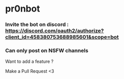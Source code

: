 # pr0nbot

### Invite the bot on discord : https://discord.com/oauth2/authorize?client_id=458380753688985601&scope=bot

### Can only post on NSFW channels


Want to add a feature ?

Make a Pull Request <3
